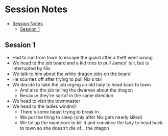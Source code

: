 # Session Notes

- [Session Notes](#session-notes)
  - [Session 1](#session-1)

## Session 1

- Had to run from town to escape the guard after a theft went wrong
- We head to the job board and a kid tries to pull James' tail, but is interrupted by Nix
- We talk to him about the white dragon jobs on the board
- He scurries off after trying to pull Nix's tail
- We decide to take the job urging an old lady to head back to town
  - And also the job telling the dwarves about the dragon
  - Because they're sortof in the same direction
- We head to visit the townmaster
- We head to the ladies windmill
  - There's some beast trying to break in
  - We put the thing to sleep (only after Nix gets nearly killed)
  - We tie up the manticore to kill it and convince the lady to head back to town so she doesn't die of... the dragon
